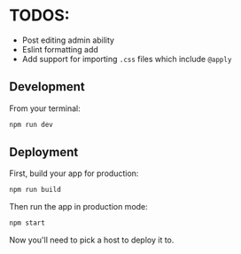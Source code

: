 # TODOS:
- Post editing admin ability
- Eslint formatting add
- Add support for importing `.css` files which include `@apply`

## Development
From your terminal:

```sh
npm run dev
```

## Deployment

First, build your app for production:

```sh
npm run build
```

Then run the app in production mode:

```sh
npm start
```

Now you'll need to pick a host to deploy it to.
